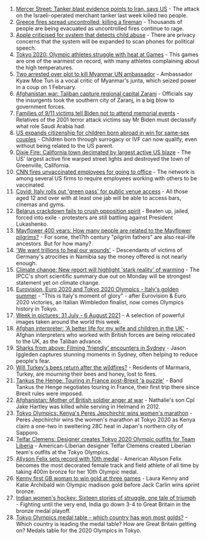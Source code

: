 1. [Mercer Street: Tanker blast evidence points to Iran, says US](https://www.bbc.co.uk/news/world-middle-east-58124489) - The attack on the Israeli-operated merchant tanker last week killed two people.
2. [Greece fires spread uncontrolled, killing a fireman](https://www.bbc.co.uk/news/world-europe-58124129) - Thousands of people are being evacuated as uncontrolled fires continue to rage.
3. [Apple criticised for system that detects child abuse](https://www.bbc.co.uk/news/technology-58124495) - There are privacy concerns that the system will be expanded to scan phones for political speech.
4. [Tokyo 2020: Olympic athletes struggle with heat at Games](https://www.bbc.co.uk/news/world-asia-58110846) - This games are one of the warmest on record, with many athletes complaining about the high temperatures.
5. [Two arrested over plot to kill Myanmar UN ambassador](https://www.bbc.co.uk/news/world-us-canada-58088866) - Ambassador Kyaw Moe Tun is a vocal critic of Myanmar's junta, which seized power in a coup on 1 February.
6. [Afghanistan war: Taliban capture regional capital Zaranj](https://www.bbc.co.uk/news/world-asia-58119886) - Officials say the insurgents took the southern city of Zaranj, in a big blow to government forces.
7. [Families of 9/11 victims tell Biden not to attend memorial events](https://www.bbc.co.uk/news/world-us-canada-58121267) - Relatives of the 2001 terror attack victims say Mr Biden must declassify what role Saudi Arabia had.
8. [US expands citizenship for children born abroad in win for same-sex couples](https://www.bbc.co.uk/news/world-us-canada-58123371) - Children born through surrogacy or IVF can now qualify, even without being related to the US parent.
9. [Dixie Fire: California town decimated by largest active US blaze](https://www.bbc.co.uk/news/world-us-canada-58123369) - The US' largest active fire warped street lights and destroyed the town of Greenville, California.
10. [CNN fires unvaccinated employees for going to office](https://www.bbc.co.uk/news/world-us-canada-58112125) - The network is among several US firms to require employees working with others to be vaccinated.
11. [Covid: Italy rolls out 'green pass' for public venue access](https://www.bbc.co.uk/news/world-europe-58115213) - All those aged 12 and over with at least one jab will be able to access bars, cinemas and gyms.
12. [Belarus crackdown fails to crush opposition spirit](https://www.bbc.co.uk/news/world-europe-58114107) - Beaten up, jailed, forced into exile - protesters are still battling against President Lukashenko.
13. [Mayflower 400 years: How many people are related to the Mayflower pilgrims?](https://www.bbc.co.uk/news/world-us-canada-57698818) - For some, the17th century "pilgrim fathers" are also real-life ancestors. But for how many?
14. ['We want trillions to heal our wounds'](https://www.bbc.co.uk/news/world-africa-57961151) - Descendants of victims of Germany's atrocities in Namibia say the money offered is not nearly enough.
15. [Climate change: New report will highlight 'stark reality' of warming](https://www.bbc.co.uk/news/science-environment-58102953) - The IPCC's short scientific summary due out on Monday will be strongest statement yet on climate change.
16. [Eurovision, Euro 2020 and Tokyo 2020 Olympics - Italy's golden summer](https://www.bbc.co.uk/sport/olympics/58112120) - "This is Italy's moment of glory" - after Eurovision & Euro 2020 victories, an Italian Wimbledon finalist, now comes Olympics history in Tokyo.
17. [Week in pictures: 31 July - 6 August 2021](https://www.bbc.co.uk/news/in-pictures-58100824) - A selection of powerful images taken around the world this week.
18. [Afghan interpreter: 'A better life for my wife and children in the UK'](https://www.bbc.co.uk/news/uk-58124249) - Afghan interpreters who worked with British forces are being relocated to the UK, as the Taliban advance.
19. [Sharks from above: Filming 'friendly' encounters in Sydney](https://www.bbc.co.uk/news/world-australia-58009981) - Jason Iggleden captures stunning moments in Sydney, often helping to reduce people's fear.
20. [Will Turkey's bees return after the wildfires?](https://www.bbc.co.uk/news/world-middle-east-58108697) - Residents of Marmaris, Turkey, are mourning their bees and honey, lost to fires.
21. [Tankus the Henge: Touring in France post-Brexit 'a puzzle'](https://www.bbc.co.uk/news/entertainment-arts-58063110) - Band Tankus the Henge negotiates touring in France, their first trip there since Brexit rules were imposed.
22. [Afghanistan: Mother of British soldier anger at war](https://www.bbc.co.uk/news/uk-58063109) - Nathalie's son Cpl Jake Hartley was killed while serving in Helmand in 2012.
23. [Tokyo Olympics: Kenya's Peres Jepchirchir wins women's marathon](https://www.bbc.co.uk/sport/olympics/58124519) - Peres Jepchirchir wins the women's marathon at Tokyo 2020 as Kenya claim a one-two in sweltering 28C heat in Japan's northern city of Sapporo.
24. [Telfar Clemens: Designer creates Tokyo 2020 Olympic outfits for Team Liberia](https://www.bbc.co.uk/news/world-africa-58123178) - American-Liberian designer Telfar Clemens created Liberian team's outfits at the Tokyo Olympics.
25. [Allyson Felix sets record with 10th medal](https://www.bbc.co.uk/sport/olympics/58117306) - American Allyson Felix becomes the most decorated female track and field athlete of all time by taking 400m bronze for her 10th Olympic medal.
26. [Kenny first GB woman to win gold at three games](https://www.bbc.co.uk/sport/olympics/58113628) - Laura Kenny and Katie Archibald win Olympic madison gold before Jack Carlin wins sprint bronze.
27. [Indian women's hockey: Sixteen stories of struggle, one tale of triumph](https://www.bbc.co.uk/news/world-asia-india-58071416) - Fighting until the very end, India go down 3-4 to Great Britain in the bronze medal playoff.
28. [Tokyo Olympics medal table - which country has won most golds?](https://www.bbc.co.uk/sport/olympics/57836709) - Which country is leading the medal table? How are Great Britain getting on? Medals table for the 2020 Olympics in Tokyo.
